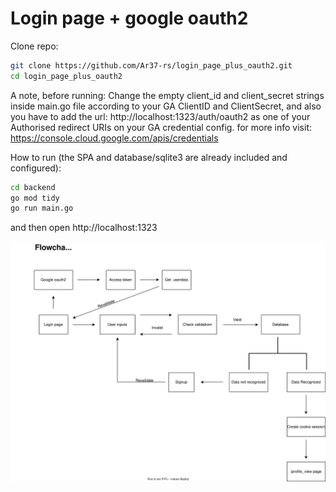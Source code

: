 # Login page + google oauth2 

Clone repo:

```bash
git clone https://github.com/Ar37-rs/login_page_plus_oauth2.git
cd login_page_plus_oauth2
```

A note, before running:
Change the empty client_id and client_secret strings inside main.go file according to your GA ClientID and ClientSecret,
and also you have to add the url: http://localhost:1323/auth/oauth2 as one of your Authorised redirect URIs on your GA credential config.
for more info visit: https://console.cloud.google.com/apis/credentials

How to run (the SPA and database/sqlite3 are already included and configured):

```bash
cd backend
go mod tidy
go run main.go
```

and then open http://localhost:1323

![alt_test](image/flowchart.svg)
